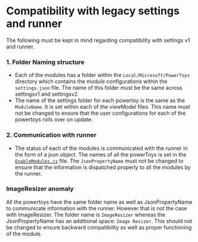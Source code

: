 # Compatibility with legacy settings and runner
The following must be kept in mind regarding compatibility with settings v1 and runner.

### 1. Folder Naming structure
- Each of the modules has a folder within the `Local/Microsoft/PowerToys` directory which contains the module configurations within the `settings.json` file. The name of this folder must be the same across settingsv1 and settingsv2. 
- The name of the settings folder for each powertoy is the same as the `ModuleName`. It is set within each of the viewModel files. This name must not be changed to ensure that the user configurations for each of the powertoys rolls over on update.

### 2. Communication with runner
- The status of each of the modules is communicated with the runner in the form of a json object. The names of all the powerToys is set in the [`EnableModules.cs`](src/settings-ui/Settings.UI.Library/EnabledModules.cs) file. The `JsonPropertyName` must not be changed to ensure that the information is dispatched properly to all the modules by the runner.

### ImageResizer anomaly
All the powertoys have the same folder name as well as JsonPropertyName to communicate information with the runner. However that is not the case with ImageResizer. The folder name is `ImageResizer` whereas the JsonPropertyName has an additional space: `Image Resizer`. This should not be changed to ensure backward compatibility as well as proper functioning of the module.
